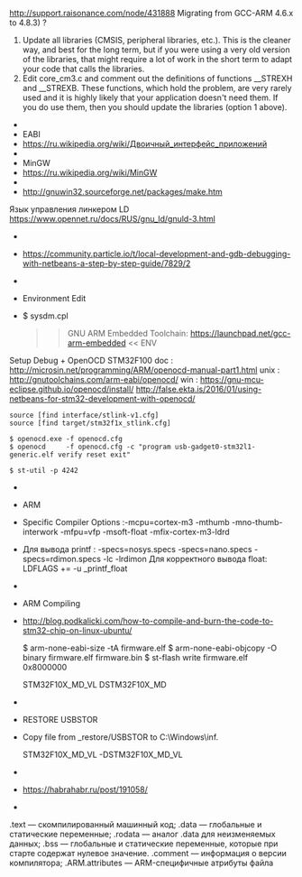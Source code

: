 
http://support.raisonance.com/node/431888
Migrating from GCC-ARM 4.6.x to 4.8.3) ?

1. Update all libraries (CMSIS, peripheral libraries, etc.). This is the cleaner way, and best for the long term, 
	but if you were using a very old version of the libraries, that might require a lot of work in the short term to 
	adapt your code that calls the libraries.
2. Edit core_cm3.c and comment out the definitions of functions __STREXH and __STREXB. These functions, 
	which hold the problem, are very rarely used and it is highly likely that your application doesn't need them. 
	If you do use them, then you should update the libraries (option 1 above).


*
* EABI 
* https://ru.wikipedia.org/wiki/Двоичный_интерфейс_приложений
*
* MinGW
* https://ru.wikipedia.org/wiki/MinGW
*	
* http://gnuwin32.sourceforge.net/packages/make.htm

Язык управления линкером LD
https://www.opennet.ru/docs/RUS/gnu_ld/gnuld-3.html

*
* https://community.particle.io/t/local-development-and-gdb-debugging-with-netbeans-a-step-by-step-guide/7829/2
*

* Environment Edit
* $ sysdm.cpl
	
	>> GNU ARM Embedded Toolchain:	https://launchpad.net/gcc-arm-embedded << ENV
		
Setup Debug + OpenOCD STM32F100
	doc	 : http://microsin.net/programming/ARM/openocd-manual-part1.html
	unix : http://gnutoolchains.com/arm-eabi/openocd/
	win  : https://gnu-mcu-eclipse.github.io/openocd/install/
	http://false.ekta.is/2016/01/using-netbeans-for-stm32-development-with-openocd/
	
	source [find interface/stlink-v1.cfg]
	source [find target/stm32f1x_stlink.cfg]
	
	$ openocd.exe -f openocd.cfg
	$ openocd 	  -f openocd.cfg -c "program usb-gadget0-stm32l1-generic.elf verify reset exit"
	
	$ st-util -p 4242
*	
* ARM 
*	Specific Compiler Options	:-mcpu=cortex-m3 -mthumb -mno-thumb-interwork -mfpu=vfp -msoft-float -mfix-cortex-m3-ldrd
*	Для вывода printf			: -specs=nosys.specs -specs=nano.specs -specs=rdimon.specs -lc -lrdimon
	Для корректного вывода float: LDFLAGS += -u _printf_float
	
*
* ARM Compiling
*	http://blog.podkalicki.com/how-to-compile-and-burn-the-code-to-stm32-chip-on-linux-ubuntu/

	$ arm-none-eabi-size -tA firmware.elf
	$ arm-none-eabi-objcopy -O binary firmware.elf firmware.bin
	$ st-flash write firmware.elf 0x8000000
	
	
	STM32F10X_MD_VL
	DSTM32F10X_MD
*	
* RESTORE USBSTOR
*
	Copy file from _restore/USBSTOR to C:\Windows\inf. 
	
	STM32F10X_MD_VL -DSTM32F10X_MD_VL
	
*
* https://habrahabr.ru/post/191058/
*
.text — скомпилированный машинный код;
.data — глобальные и статические переменные;
.rodata — аналог .data для неизменяемых данных;
.bss — глобальные и статические переменные, которые при старте содержат нулевое значение.
.comment — информация о версии компилятора;
.ARM.attributes — ARM-специфичные атрибуты файла	
